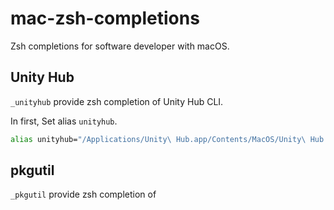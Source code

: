 # mac-zsh-completions

Zsh completions for software developer with macOS.

## Unity Hub

`_unityhub` provide zsh completion of Unity Hub CLI.

In first, Set alias `unityhub`.

```sh
alias unityhub="/Applications/Unity\ Hub.app/Contents/MacOS/Unity\ Hub -- --headless"
```

## pkgutil

`_pkgutil` provide zsh completion of 
